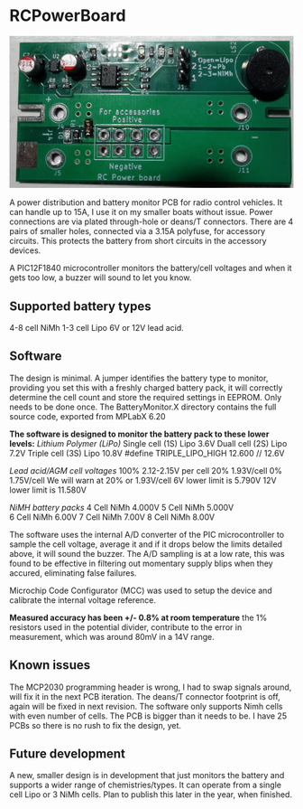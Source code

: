 # RCPowerBoard

![Photo of the PCB](https://github.com/istedman/RCPowerBoard/blob/main/IMG_20240406_182102.jpg)

A power distribution and battery monitor PCB for radio control vehicles. It can handle up to 15A, I use it on my smaller boats without issue.
Power connections are via plated through-hole or deans/T connectors. There are 4 pairs of smaller holes, connected via a 3.15A polyfuse, for accessory circuits. This protects the battery from short circuits in the accessory devices.

A PIC12F1840 microcontroller monitors the battery/cell voltages and when it gets too low, a buzzer will sound to let you know.

## Supported battery types

4-8 cell NiMh
1-3 cell Lipo
6V or 12V lead acid.

## Software
The design is minimal. A jumper identifies the battery type to monitor, providing you set this with a freshly charged battery pack, it will correctly determine the cell count and store the required settings in EEPROM. Only needs to be done once.
The BatteryMonitor.X directory contains the full source code, exported from MPLabX 6.20

**The software is designed to monitor the battery pack to these lower levels:**
_Lithium Polymer (LiPo)_
Single cell (1S) Lipo    3.6V
Duall cell (2S) Lipo     7.2V
Triple cell (3S) Lipo    10.8V
#define TRIPLE_LIPO_HIGH    12.600     // 12.6V

_Lead acid/AGM cell voltages_
 100% 2.12-2.15V per cell
 20% 1.93V/cell
 0% 1.75V/cell
 We will warn at 20% or 1.93V/cell
6V lower limit is  5.790V
12V lower limit is 11.580V     

_NiMH battery packs_
4 Cell NiMh    4.000V
5 Cell NiMh    5.000V    
6 Cell NiMh    6.00V
7 Cell NiMh    7.00V
8 Cell NiMh    8.00V

The software uses the internal A/D converter of the PIC microcontroller to sample the cell voltage, average it and if it drops below the limits detailed above, it will sound the buzzer. The A/D sampling is at a low rate, this was found to be effective in filtering out momentary supply blips when they accured, eliminating false failures.

Microchip Code Configurator (MCC) was used to setup the device and calibrate the internal voltage reference.

**Measured accuracy has been +/- 0.8% at room temperature** the 1% resistors used in the potential divider, contribute to the error in measurement, which was around 80mV in a 14V range.

## Known issues

The MCP2030 programming header is wrong, I had to swap signals around, will fix it in the next PCB iteration.
The deans/T connector footprint is off, again will be fixed in next revision.
The software only supports Nimh cells with even number of cells.
The PCB is bigger than it needs to be. I have 25 PCBs so there is no rush to fix the design, yet.

## Future development
A new, smaller design is in development that just monitors the battery and supports a wider range of chemistries/types. It can operate from a single cell Lipo or 3 NiMh cells. Plan to publish this later in the year, when finished.
